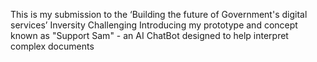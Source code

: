 This is my submission to the ‘Building the future of Government's digital services’ Inversity Challenging
Introducing my prototype and concept known as "Support Sam" - an AI ChatBot designed to help interpret complex documents
